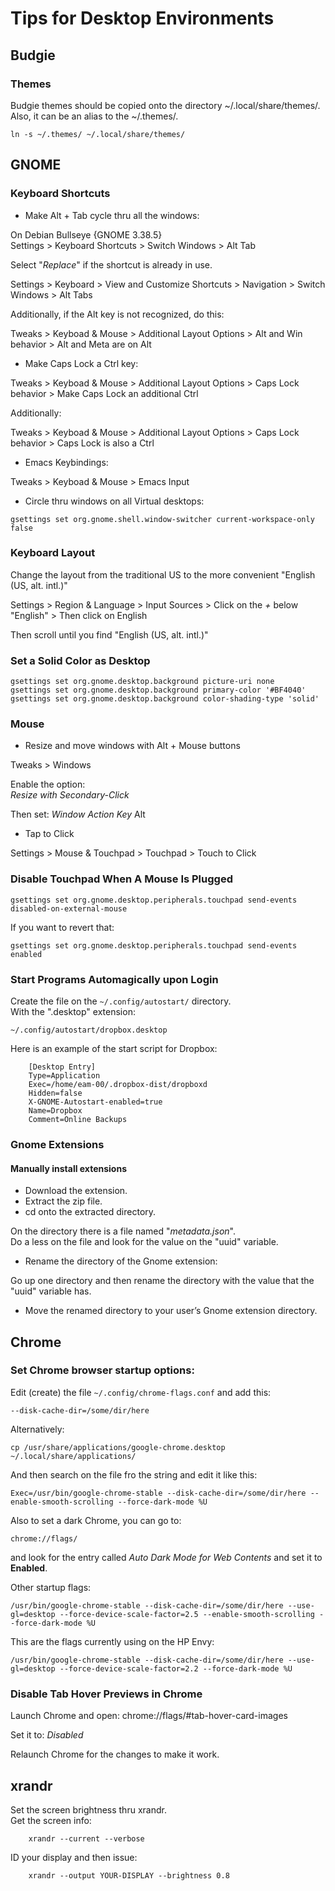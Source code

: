 
# Tips for Desktop Environments
## Budgie
### Themes
Budgie themes should be copied onto the directory ~/.local/share/themes/.  
Also, it can be an alias to the ~/.themes/.  

``ln -s ~/.themes/ ~/.local/share/themes/``

## GNOME
### Keyboard Shortcuts
- Make Alt + Tab cycle thru all the windows:  

On Debian Bullseye {GNOME 3.38.5}  
Settings > Keyboard Shortcuts > Switch Windows > Alt Tab

Select "*Replace*" if the shortcut is already in use.

Settings > Keyboard > View and Customize Shortcuts > Navigation > Switch Windows > Alt Tabs

Additionally, if the Alt key is not recognized, do this:  

Tweaks > Keyboad & Mouse > Additional Layout Options > Alt and Win behavior > Alt and Meta are on Alt

- Make Caps Lock a Ctrl key:  

Tweaks > Keyboad & Mouse > Additional Layout Options > Caps Lock behavior > Make Caps Lock an additional Ctrl

Additionally:

Tweaks > Keyboad & Mouse > Additional Layout Options > Caps Lock behavior > Caps Lock is also a Ctrl

- Emacs Keybindings:  

Tweaks > Keyboad & Mouse > Emacs Input

- Circle thru windows on all Virtual desktops:  

``gsettings set org.gnome.shell.window-switcher current-workspace-only false``

### Keyboard Layout

Change the layout from the traditional US to the more convenient "English (US, alt. intl.)"  

Settings > Region & Language > Input Sources > Click on the *+* below "English" > Then click on English

Then scroll until you find "English (US, alt. intl.)"

### Set a Solid Color as Desktop

``gsettings set org.gnome.desktop.background picture-uri none``  
``gsettings set org.gnome.desktop.background primary-color '#BF4040'``  
``gsettings set org.gnome.desktop.background color-shading-type 'solid'``

### Mouse
- Resize and move windows with Alt + Mouse buttons  

Tweaks > Windows 

Enable the option:  
*Resize with Secondary-Click*

Then set:
*Window Action Key* Alt 

- Tap to Click

Settings > Mouse & Touchpad > Touchpad > Touch to Click

### Disable Touchpad When A Mouse Is Plugged

``gsettings set org.gnome.desktop.peripherals.touchpad send-events disabled-on-external-mouse``

If you want to revert that:

``gsettings set org.gnome.desktop.peripherals.touchpad send-events enabled``

### Start Programs Automagically upon Login

Create the file on the ``~/.config/autostart/`` directory.  
With the ".desktop" extension:  

``~/.config/autostart/dropbox.desktop``

Here is an example of the start script for Dropbox:

        [Desktop Entry]
        Type=Application
        Exec=/home/eam-00/.dropbox-dist/dropboxd
        Hidden=false
        X-GNOME-Autostart-enabled=true
        Name=Dropbox
        Comment=Online Backups

### Gnome Extensions

#### Manually install extensions

* Download the extension.
* Extract the zip file.
* cd onto the extracted directory.

On the directory there is a file named "*metadata.json*".  
Do a less on the file and look for the value on the "uuid" variable.

* Rename the directory of the Gnome extension:

Go up one directory and then rename the directory with the value that the "uuid" variable has.



* Move the renamed directory to your user’s Gnome extension directory.

## Chrome

### Set Chrome browser startup options:

Edit (create) the file ``~/.config/chrome-flags.conf`` and add this:

``--disk-cache-dir=/some/dir/here``

Alternatively:

``cp /usr/share/applications/google-chrome.desktop ~/.local/share/applications/``

And then search on the file fro the string and edit it like this:

``Exec=/usr/bin/google-chrome-stable --disk-cache-dir=/some/dir/here --enable-smooth-scrolling --force-dark-mode %U``

Also to set a dark Chrome, you can go to:  

``chrome://flags/``

and look for the entry called *Auto Dark Mode for Web Contents* and set it to **Enabled**.

Other startup flags:

``/usr/bin/google-chrome-stable --disk-cache-dir=/some/dir/here --use-gl=desktop --force-device-scale-factor=2.5 --enable-smooth-scrolling --force-dark-mode %U``

This are the flags currently using on the HP Envy:

``/usr/bin/google-chrome-stable --disk-cache-dir=/some/dir/here --use-gl=desktop --force-device-scale-factor=2.2 --force-dark-mode %U``

### Disable Tab Hover Previews in Chrome

Launch Chrome and open: chrome://flags/#tab-hover-card-images

Set it to: *Disabled*

Relaunch Chrome for the changes to make it work.

## xrandr
Set the screen brightness thru xrandr.  
Get the screen info:

        xrandr --current --verbose

ID your display and then issue:

        xrandr --output YOUR-DISPLAY --brightness 0.8

